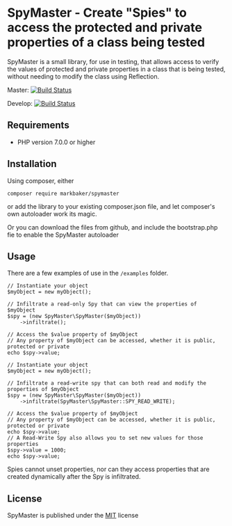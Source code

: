 # SpyMaster - Create "Spies" to access the protected and private properties of a class being tested 
SpyMaster is a small library, for use in testing, that allows access to verify the values of protected and private properties in a class that is being tested, without needing to modify the class using Reflection.

Master: [![Build Status](https://travis-ci.org/MarkBaker/SpyMaster.png?branch=master)](http://travis-ci.org/MarkBaker/SpyMaster)

Develop: [![Build Status](https://travis-ci.org/MarkBaker/SpyMaster.png?branch=develop)](http://travis-ci.org/MarkBaker/SpyMaster)


## Requirements
 * PHP version 7.0.0 or higher


## Installation

Using composer, either

```
composer require markbaker/spymaster
```
or add the library to your existing composer.json file, and let composer's own autoloader work its magic.

Or you can download the files from github, and include the bootstrap.php fie to enable the SpyMaster autoloader


## Usage

There are a few examples of use in the `/examples` folder.

```
// Instantiate your object
$myObject = new myObject();

// Infiltrate a read-only Spy that can view the properties of $myObject 
$spy = (new SpyMaster\SpyMaster($myObject))
    ->infiltrate();

// Access the $value property of $myObject
// Any property of $myObject can be accessed, whether it is public, protected or private
echo $spy->value;
```


```
// Instantiate your object
$myObject = new myObject();

// Infiltrate a read-write spy that can both read and modify the properties of $myObject 
$spy = (new SpyMaster\SpyMaster($myObject))
    ->infiltrate(SpyMaster\SpyMaster::SPY_READ_WRITE);

// Access the $value property of $myObject
// Any property of $myObject can be accessed, whether it is public, protected or private
echo $spy->value;
// A Read-Write Spy also allows you to set new values for those properties
$spy->value = 1000;
echo $spy->value;
```

Spies cannot unset properties, nor can they access properties that are created dynamically after the Spy is infiltrated.


## License
SpyMaster is published under the [MIT](https://github.com/MarkBaker/SpyMaster/blob/master/license.md) license
